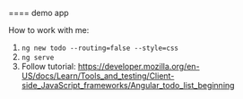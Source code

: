 ====
demo app

How to work with me:
1. `ng new todo --routing=false --style=css`
2. `ng serve`
3. Follow tutorial: https://developer.mozilla.org/en-US/docs/Learn/Tools_and_testing/Client-side_JavaScript_frameworks/Angular_todo_list_beginning